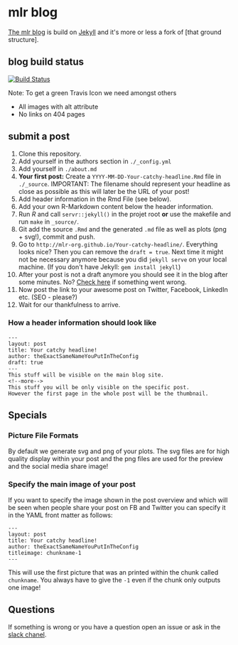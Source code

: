 # mlr blog
[The mlr blog](https://mlr-org.github.io) is build on [Jekyll](https://github.com/jekyll/jekyll) and it's more or less a fork of [that ground structure].

## blog build status
[![Build Status](https://travis-ci.org/mlr-org/mlr-org.github.io.svg?branch=master)](https://travis-ci.org/mlr-org/mlr-org.github.io)

Note: To get a green Travis Icon we need amongst others
* All images with alt attribute
* No links on 404 pages

## submit a post
1. Clone this repository.
2. Add yourself in the authors section in `./_config.yml`
3. Add yourself in `./about.md`
4. **Your first post:** Create a `YYYY-MM-DD-Your-catchy-headline.Rmd` file in `./_source`. IMPORTANT: The filename should represent your headline as close as possible as this will later be the URL of your post!
5. Add header information in the Rmd File (see below).
6. Add your own R-Markdown content below the header information. 
7. Run *R* and call `servr::jekyll()` in the projet root **or** use the makefile and run `make` in `_source/`. 
8. Git add the source `.Rmd` and the generated `.md` file as well as plots (png + svg!), commit and push.
9. Go to `http://mlr-org.github.io/Your-catchy-headline/`. Everything looks nice? Then you can remove the `draft = true`. Next time it might not be necessary anymore because you did `jekyll serve` on your local machine. (If you don't have Jekyll: `gem install jekyll`)
10. After your post is not a draft anymore you should see it in the blog after some minutes. No? [Check here](https://github.com/mlr-org/mlr-org.github.io/settings) if something went wrong.
11. Now post the link to your awesome post on Twitter, Facebook, LinkedIn etc. (SEO - please?)
12. Wait for our thankfulness to arrive.


### How a header information should look like

```
---
layout: post
title: Your catchy headline!
author: theExactSameNameYouPutInTheConfig
draft: true 
---
This stuff will be visible on the main blog site.
<!--more-->
This stuff you will be only visible on the specific post.
However the first page in the whole post will be the thumbnail.
```

## Specials

### Picture File Formats

By default we generate svg and png of your plots. 
The svg files are for high quality display within your post and the png files are used for the preview and the social media share image!

### Specify the main image of your post

If you want to specify the image shown in the post overview and which will be seen when people share your post on FB and Twitter you can specify it in the YAML front matter as follows:

```
---
layout: post
title: Your catchy headline!
author: theExactSameNameYouPutInTheConfig
titleimage: chunkname-1
---
```

This will use the first picture that was an printed within the chunk called `chunkname`.
You always have to give the `-1` even if the chunk only outputs one image!

## Questions

If something is wrong or you have a question open an issue or ask in the [slack chanel](https://mlr-org.slack.com/messages/mlr-marketing/).
